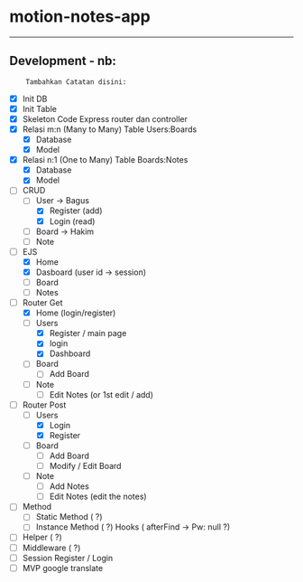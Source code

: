 # motion-notes-app
---

## Development - nb:
        Tambahkan Catatan disini:
- [x] Init DB
- [x] Init Table
- [x] Skeleton Code Express router dan controller
- [x] Relasi m:n (Many to Many) Table Users:Boards
    - [x] Database
    - [x] Model
- [x] Relasi n:1 (One to Many) Table Boards:Notes
    - [x] Database
    - [x] Model
- [ ] CRUD
    - [ ] User      -> Bagus
      - [x] Register (add)
      - [x] Login (read)
    - [ ] Board     -> Hakim
    - [ ] Note
- [ ] EJS
    - [x] Home
    - [x] Dasboard (user id -> session)
    - [ ] Board
    - [ ] Notes
- [ ] Router Get
    - [x] Home (login/register)
    - [ ] Users
      - [x] Register / main page
      - [x] login
      - [x] Dashboard
    - [ ] Board
      - [ ] Add Board
    - [ ] Note
      - [ ] Edit Notes (or 1st edit / add)
    <!-- - [ ] User Page (list all connected Boards)
      - [ ] Board (list all connected notes)
        - [ ] Notes (edit the notes) -->
- [ ] Router Post
    - [ ] Users
      - [x] Login
      - [x] Register
    - [ ] Board
      - [ ] Add Board
      - [ ] Modify / Edit Board
    - [ ] Note
      - [ ] Add Notes
      - [ ] Edit Notes (edit the notes)
- [ ] Method
    - [ ] Static Method (   ?)
    - [ ] Instance Method (  ?) Hooks (  afterFind -> Pw: null ?)
- [ ] Helper (   ?)
- [ ] Middleware (    ?)
- [ ] Session Register / Login
- [ ] MVP google translate